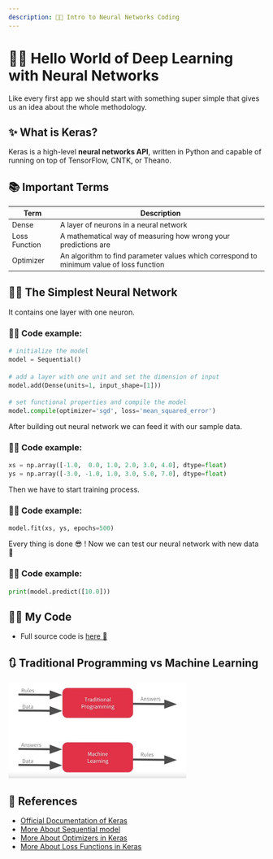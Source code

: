 ```yaml
---
description: 👩‍💻 Intro to Neural Networks Coding
---
```

# 🙋‍♀️ Hello World of Deep Learning with Neural Networks
Like every first app we should start with something super simple that gives us an idea about the whole methodology. 

## ✨ What is Keras?
Keras is a high-level **neural networks API**, written in Python and capable of running on top of TensorFlow, CNTK, or Theano.

## 📚 Important Terms
| Term            | Description   |
| --------------- |---------------|
| Dense           | A layer of neurons in a neural network      |
| Loss Function  | A mathematical way of measuring how wrong your predictions are |
| Optimizer       | An algorithm to find parameter values which correspond to minimum value of loss function |

## 👩‍🔬 The Simplest Neural Network
It contains one layer with one neuron.

### 👩‍💻 Code example:
```python
# initialize the model
model = Sequential()

# add a layer with one unit and set the dimension of input 
model.add(Dense(units=1, input_shape=[1]))

# set functional properties and compile the model
model.compile(optimizer='sgd', loss='mean_squared_error')
```

After building out neural network we can feed it with our sample data.

### 👩‍💻 Code example:

```python
xs = np.array([-1.0,  0.0, 1.0, 2.0, 3.0, 4.0], dtype=float)
ys = np.array([-3.0, -1.0, 1.0, 3.0, 5.0, 7.0], dtype=float)
```
Then we have to start training process.

### 👩‍💻 Code example:
```python
model.fit(xs, ys, epochs=500)
```
Every thing is done 😎 ! Now we can test our neural network with new data 🎉

### 👩‍💻 Code example:
```python
print(model.predict([10.0]))
```

## 👩‍💻 My Code
- Full source code is [here 🐾](./HelloWorldWithTF.ipynb)

## 🔃 Traditional Programming vs Machine Learning
<img src="../res/TraditionalProgvsML.JPG" width="350"  />

## 🧐 References
* [Official Documentation of Keras](https://keras.io/)
* [More About Sequential model](https://keras.io/getting-started/sequential-model-guide/)
* [More About Optimizers in Keras](https://keras.io/optimizers/)
* [More About Loss Functions in Keras](https://keras.io/losses/)